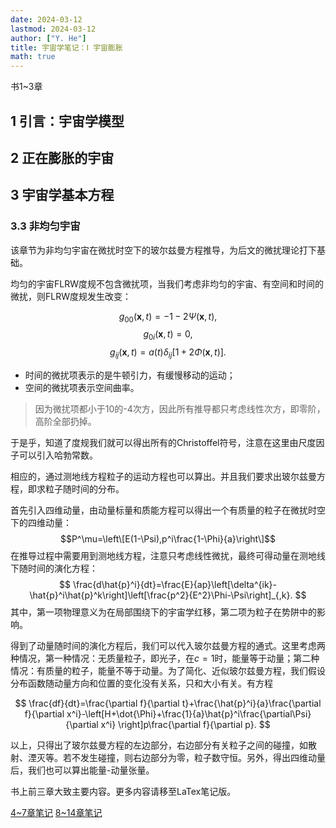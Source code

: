 ```yaml
---
date: 2024-03-12
lastmod: 2024-03-12
author: ["Y. He"]
title: 宇宙学笔记：Ⅰ 宇宙膨胀
math: true
---
```


书1~3章

<!--more-->

## 1 引言：宇宙学模型

## 2 正在膨胀的宇宙

## 3 宇宙学基本方程

### 3.3 非均匀宇宙

该章节为非均匀宇宙在微扰时空下的玻尔兹曼方程推导，为后文的微扰理论打下基础。

均匀的宇宙FLRW度规不包含微扰项，当我们考虑非均匀的宇宙、有空间和时间的微扰，则FLRW度规发生改变：

$$g_{00}(\boldsymbol{x},t)=-1-2\Psi(\boldsymbol{x},t),$$
$$ g_{0i}(\boldsymbol{x},t)=0,$$
$$ g_{ij}(\boldsymbol{x},t)=a(t)\delta_{ij}[1+2\Phi(\boldsymbol{x},t)].$$


- 时间的微扰项表示的是牛顿引力，有缓慢移动的运动；
- 空间的微扰项表示空间曲率。

> 因为微扰项都小于10的-4次方，因此所有推导都只考虑线性次方，即零阶，高阶全部扔掉。

于是乎，知道了度规我们就可以得出所有的Christoffel符号，注意在这里由尺度因子可以引入哈勃常数。

相应的，通过测地线方程粒子的运动方程也可以算出。并且我们要求出玻尔兹曼方程，即求粒子随时间的分布。

首先引入四维动量，由动量标量和质能方程可以得出一个有质量的粒子在微扰时空下的四维动量：
$$P^\mu=\left\[E(1-\Psi),p^i\frac{1-\Phi}{a}\right\]$$
在推导过程中需要用到测地线方程，注意只考虑线性微扰，最终可得动量在测地线下随时间的演化方程：
$$
\frac{d\hat{p}^i}{dt}=\frac{E}{ap}\left[\delta^{ik}-\hat{p}^i\hat{p}^k\right]\left[\frac{p^2}{E^2}\Phi-\Psi\right]_{,k}.
$$
其中，第一项物理意义为在局部围绕下的宇宙学红移，第二项为粒子在势阱中的影响。

得到了动量随时间的演化方程后，我们可以代入玻尔兹曼方程的通式。这里考虑两种情况，第一种情况：无质量粒子，即光子，在$c=1$时，能量等于动量；第二种情况：有质量的粒子，能量不等于动量。为了简化、近似玻尔兹曼方程，我们假设分布函数随动量方向和位置的变化没有关系，只和大小有关。有方程

$$
\frac{df}{dt}=\frac{\partial f}{\partial t}+\frac{\hat{p}^i}{a}\frac{\partial f}{\partial x^i}-\left[H+\dot{\Phi}+\frac{1}{a}\hat{p}^i\frac{\partial\Psi}{\partial x^i} \right]p\frac{\partial f}{\partial p}.
$$

以上，只得出了玻尔兹曼方程的左边部分，右边部分有关粒子之间的碰撞，如散射、湮灭等。若不发生碰撞，则右边部分为零，粒子数守恒。另外，得出四维动量后，我们也可以算出能量-动量张量。

书上前三章大致主要内容。更多内容请移至LaTex笔记版。

[4~7章笔记](../y24-03-dodelson2)
[8~14章笔记](../y24-03-dodelson3)

